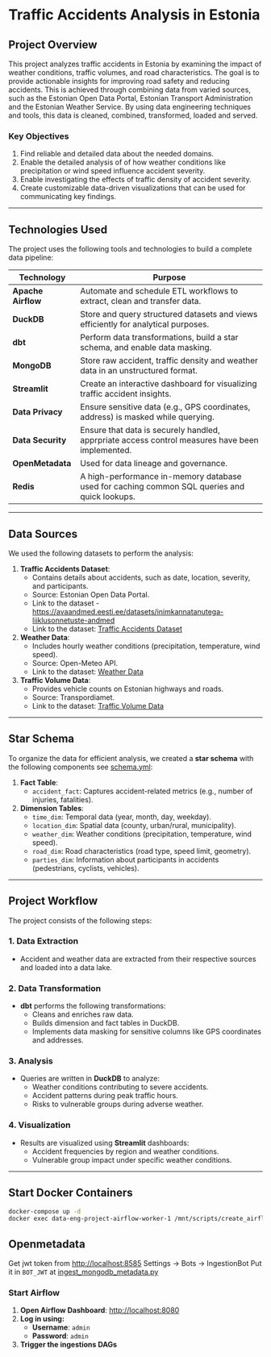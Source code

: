 # **Traffic Accidents Analysis in Estonia**

## **Project Overview**

This project analyzes traffic accidents in Estonia by examining the impact of weather conditions, traffic volumes, and road characteristics. The goal is to provide actionable insights for improving road safety and reducing accidents. This is achieved through combining data from varied sources, such as the Estonian Open Data Portal, Estonian Transport Administration and the Estonian Weather Service. By using data engineering techniques and tools, this data is cleaned, combined, transformed, loaded and served.

### **Key Objectives**

1. Find reliable and detailed data about the needed domains.
2. Enable the detailed analysis of of how weather conditions like precipitation or wind speed influence accident severity.
3. Enable investigating the effects of traffic density of accident severity.
4. Create customizable data-driven visualizations that can be used for communicating key findings.

---

## **Technologies Used**

The project uses the following tools and technologies to build a complete data pipeline:

| **Technology**      | **Purpose**                                                                    |
| ------------------- | ------------------------------------------------------------------------------ |
| **Apache Airflow**  | Automate and schedule ETL workflows to extract, clean and transfer data.       |
| **DuckDB**          | Store and query structured datasets and views efficiently for analytical purposes. |
| **dbt**             | Perform data transformations, build a star schema, and enable data masking.  |
| **MongoDB**         | Store raw accident, traffic density and weather data in an unstructured format.                 |
| **Streamlit**       | Create an interactive dashboard for visualizing traffic accident insights.     |
| **Data Privacy**    | Ensure sensitive data (e.g., GPS coordinates, address) is masked while querying.        |
| **Data Security**   | Ensure that data is securely handled, apprpriate access control measures have been implemented. | 
| **OpenMetadata**    | Used for data lineage and governance.                             |
| **Redis**           | A high-performance in-memory database used for caching common SQL queries and quick lookups.      |

---

## **Data Sources**

We used the following datasets to perform the analysis:

1. **Traffic Accidents Dataset**:
   - Contains details about accidents, such as date, location, severity, and participants.
   - Source: Estonian Open Data Portal.
   - Link to the dataset - https://avaandmed.eesti.ee/datasets/inimkannatanutega-liiklusonnetuste-andmed
   - Link to the dataset: [Traffic Accidents Dataset](https://avaandmed.eesti.ee/datasets/inimkannatanutega-liiklusonnetuste-andmed)
2. **Weather Data**:
   - Includes hourly weather conditions (precipitation, temperature, wind speed).
   - Source: Open-Meteo API.
   - Link to the dataset: [Weather Data](https://www.ilmateenistus.ee/kliima/ajaloolised-ilmaandmed/)
3. **Traffic Volume Data**:
   - Provides vehicle counts on Estonian highways and roads.
   - Source: Transpordiamet.
   - Link to the dataset: [Traffic Volume Data](https://www.transpordiamet.ee/liiklussageduse-statistika)

---

## **Star Schema**

To organize the data for efficient analysis, we created a **star schema** with the following components see [schema.yml](./dbt/models/star/schema.yml):

1. **Fact Table**:
   - `accident_fact`: Captures accident-related metrics (e.g., number of injuries, fatalities).
2. **Dimension Tables**:
   - `time_dim`: Temporal data (year, month, day, weekday).
   - `location_dim`: Spatial data (county, urban/rural, municipality).
   - `weather_dim`: Weather conditions (precipitation, temperature, wind speed).
   - `road_dim`: Road characteristics (road type, speed limit, geometry).
   - `parties_dim`: Information about participants in accidents (pedestrians, cyclists, vehicles).

---

## **Project Workflow**

The project consists of the following steps:

### 1. **Data Extraction**

- Accident and weather data are extracted from their respective sources and loaded into a data lake.

### 2. **Data Transformation**

- **dbt** performs the following transformations:
  - Cleans and enriches raw data.
  - Builds dimension and fact tables in DuckDB.
  - Implements data masking for sensitive columns like GPS coordinates and addresses.

### 3. **Analysis**

- Queries are written in **DuckDB** to analyze:
  - Weather conditions contributing to severe accidents.
  - Accident patterns during peak traffic hours.
  - Risks to vulnerable groups during adverse weather.

### 4. **Visualization**

- Results are visualized using **Streamlit** dashboards:
  - Accident frequencies by region and weather conditions.
  - Vulnerable group impact under specific weather conditions.

---

## Start Docker Containers

```bash
docker-compose up -d
docker exec data-eng-project-airflow-worker-1 /mnt/scripts/create_airflow_users.bash
```

## Openmetadata

Get jwt token from [http://localhost:8585](http://localhost:8585) 
Settings -> Bots -> IngestionBot
Put it in `BOT_JWT` at [ingest_mongodb_metadata.py](./dags/ingest_mongodb_metadata.py)

### Start Airflow

1. **Open Airflow Dashboard**: [http://localhost:8080](http://localhost:8080)
2. **Log in using:**
   - **Username**: `admin`
   - **Password**: `admin`
3. **Trigger the ingestions DAGs**
